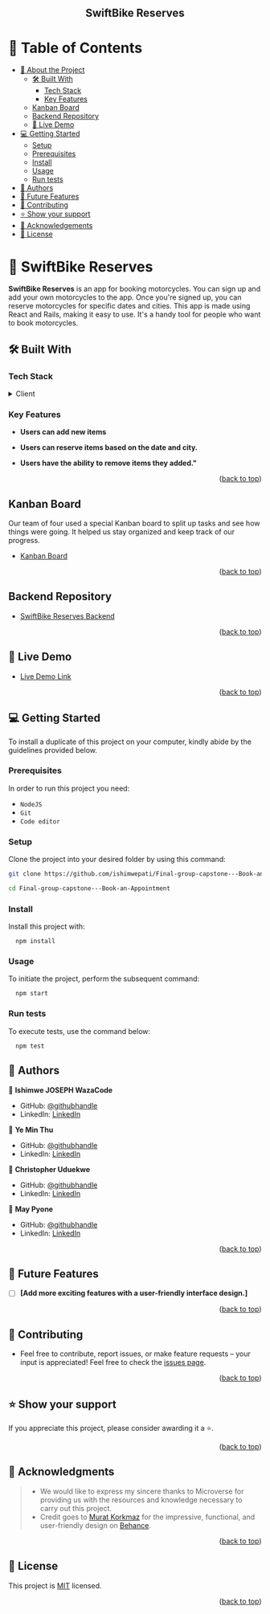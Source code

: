 <div align="center">
  <img src="./src/" alt=""/>
  <h2><b> SwiftBike Reserves </b></h2>
</div>

<a name="readme-top"></a>

<!-- TABLE OF CONTENTS -->

# 📗 Table of Contents

- [📖 About the Project](#about-project)
  - [🛠 Built With](#built-with)
    - [Tech Stack](#tech-stack)
    - [Key Features](#key-features)
  - [Kanban Board](#kanban-board)
  - [Backend Repository](#rails-backend)
  - [🚀 Live Demo](#live-demo)
- [💻 Getting Started](#getting-started)
  - [Setup](#setup)
  - [Prerequisites](#prerequisites)
  - [Install](#install)
  - [Usage](#usage)
  - [Run tests](#run-tests)
- [👥 Authors](#authors)
- [🔭 Future Features](#future-features)
- [🤝 Contributing](#contributing)
- [⭐️ Show your support](#support)
- [🙏 Acknowledgements](#acknowledgements)
- [📝 License](#license)

<!-- PROJECT DESCRIPTION -->

# 📖 SwiftBike Reserves <a name="about-project"></a>

**SwiftBike Reserves** is an app for booking motorcycles. You can sign up and add your own motorcycles to the app. Once you're signed up, you can reserve motorcycles for specific dates and cities. This app is made using React and Rails, making it easy to use. It's a handy tool for people who want to book motorcycles.

## 🛠 Built With <a name="built-with"></a>

### Tech Stack <a name="tech-stack"></a>

<details>
  <summary>Client</summary>
  <ul>
    <li><a href="https://www.w3schools.com/html/">HTML</a></li>
    <li><a href="https://www.w3schools.com/css/default.asp">CSS</a></li>
    <li><a href="https://react.dev/">React</a></li>
  </ul>
</details>

<!-- Features -->

### Key Features <a name="key-features"></a>

- **Users can add new items**

- **Users can reserve items based on the date and city.**

- **Users have the ability to remove items they added."**

<p align="right">(<a href="#readme-top">back to top</a>)</p>

<!-- KANBAN BOARD -->

## Kanban Board

<a name="kanban-board"></a>

Our team of four used a special Kanban board to split up tasks and see how things were going. It helped us stay organized and keep track of our progress.

- [Kanban Board](https://github.com/users/ishimwepati/projects/10/views/2)

<p align="right">(<a href="#readme-top">back to top</a>)</p>

<!-- RAILS BACKEND -->

## Backend Repository

<a name="rails-backend"></a>

- [SwiftBike Reserves Backend]()

<p align="right">(<a href="#readme-top">back to top</a>)</p>

<!-- LIVE DEMO -->

## 🚀 Live Demo <a name="live-demo"></a>

- [Live Demo Link]()

<p align="right">(<a href="#readme-top">back to top</a>)</p>

<!-- Getting started -->

## 💻 Getting Started <a name="getting-started"></a>

To install a duplicate of this project on your computer, kindly abide by the guidelines provided below.

### Prerequisites

In order to run this project you need:

- `NodeJS`
- `Git`
- `Code editor`

### Setup

Clone the project into your desired folder by using this command:

```sh
git clone https://github.com/ishimwepati/Final-group-capstone---Book-an-Appointment.git

cd Final-group-capstone---Book-an-Appointment
```

### Install

Install this project with:

```
  npm install
```

### Usage

To initiate the project, perform the subsequent command:

```
  npm start
```

### Run tests

To execute tests, use the command below:

```
  npm test
```
<!-- AUTHORS -->

## 👥 Authors <a name="authors"></a>

👤 **Ishimwe JOSEPH WazaCode**

- GitHub: [@githubhandle](https://github.com/ishimwepati)
- LinkedIn: [LinkedIn](https://www.linkedin.com/in/ishimwe-joseph-patient-0537b4155/)

👤 **Ye Min Thu**

- GitHub: [@githubhandle](https://github.com/mryeminthu)
- LinkedIn: [LinkedIn](https://www.linkedin.com/in/ye-min-thu-76456a214/)

👤 **Christopher Uduekwe**

- GitHub: [@githubhandle](https://github.com/chudisoft)
- LinkedIn: [LinkedIn](https://www.linkedin.com/in/christopher-uduekwe/)

👤 **May Pyone**

- GitHub: [@githubhandle](https://github.com/MayPyone)
- LinkedIn: [LinkedIn](https://www.linkedin.com/in/may-pyone-9439961a3/)

<p align="right">(<a href="#readme-top">back to top</a>)</p>

<!-- FUTURE FEATURES -->

## 🔭 Future Features <a name="future-features"></a>

- [ ] **[Add more exciting features with a user-friendly interface design.]**

<p align="right">(<a href="#readme-top">back to top</a>)</p>

<!-- CONTRIBUTING -->

## 🤝 Contributing <a name="contributing"></a>

- Feel free to contribute, report issues, or make feature requests – your input is appreciated!
  Feel free to check the [issues page](https://github.com/ishimwepati/Final-group-capstone---Book-an-Appointment/issues).

<p align="right">(<a href="#readme-top">back to top</a>)</p>

<!-- SUPPORT -->

## ⭐️ Show your support <a name="support"></a>

If you appreciate this project, please consider awarding it a ⭐️.

<p align="right">(<a href="#readme-top">back to top</a>)</p>

<!-- ACKNOWLEDGEMENTS -->

## 🙏 Acknowledgments <a name="acknowledgements"></a>

> - We would like to express my sincere thanks to Microverse for providing us with the resources and knowledge necessary to carry out this project.
> - Credit goes to [Murat Korkmaz](https://www.behance.net/muratk) for the impressive, functional, and user-friendly design on [Behance](https://www.behance.net/gallery/26425031/Vespa-Responsive-Redesign).

<p align="right">(<a href="#readme-top">back to top</a>)</p>

<!-- LICENSE -->

## 📝 License <a name="license"></a>

This project is [MIT](https://github.com/ishimwepati/Final-group-capstone---Book-an-Appointment/blob/dev/LICENSE) licensed.

<p align="right">(<a href="#readme-top">back to top</a>)</p>
